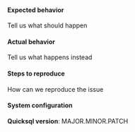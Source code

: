 #### Expected behavior

Tell us what should happen

#### Actual behavior

Tell us what happens instead

#### Steps to reproduce

How can we reproduce the issue

#### System configuration
**Quicksql version**: MAJOR.MINOR.PATCH
